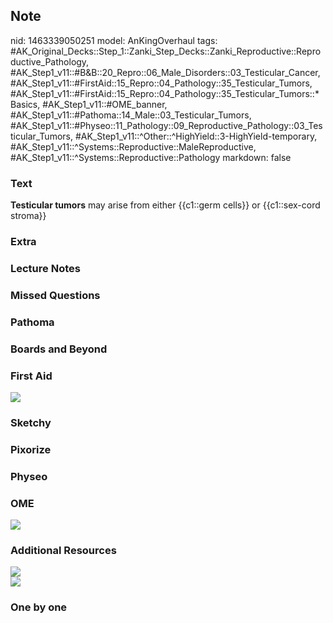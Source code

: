 ## Note
nid: 1463339050251
model: AnKingOverhaul
tags: #AK_Original_Decks::Step_1::Zanki_Step_Decks::Zanki_Reproductive::Reproductive_Pathology, #AK_Step1_v11::#B&B::20_Repro::06_Male_Disorders::03_Testicular_Cancer, #AK_Step1_v11::#FirstAid::15_Repro::04_Pathology::35_Testicular_Tumors, #AK_Step1_v11::#FirstAid::15_Repro::04_Pathology::35_Testicular_Tumors::*Basics, #AK_Step1_v11::#OME_banner, #AK_Step1_v11::#Pathoma::14_Male::03_Testicular_Tumors, #AK_Step1_v11::#Physeo::11_Pathology::09_Reproductive_Pathology::03_Testicular_Tumors, #AK_Step1_v11::^Other::^HighYield::3-HighYield-temporary, #AK_Step1_v11::^Systems::Reproductive::MaleReproductive, #AK_Step1_v11::^Systems::Reproductive::Pathology
markdown: false

### Text
<b>Testicular tumors</b> may arise from either {{c1::germ cells}}
or {{c1::sex-cord stroma}}

### Extra


### Lecture Notes


### Missed Questions


### Pathoma


### Boards and Beyond


### First Aid
<img src="tmpow3G_y.png">

### Sketchy


### Pixorize


### Physeo


### OME
<div class="ome-widget">
  <a href="https://onlinemeded.org?ref=anki"><img src=
  "_OME_AnkiFlashcards_General_3.png"></a>
</div>

### Additional Resources
<div><img src=
"paste-5c41166debdb32b831b7776949bc261fc6764c03.jpg"></div>
<div><img src=
"paste-44ca9f4124c8d6f4c44b0527e5512392d5d15ce1.jpg"></div>

### One by one

